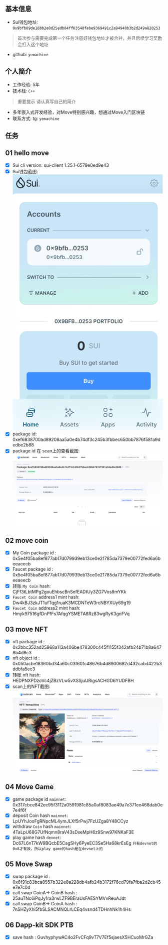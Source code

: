 ## 基本信息
- Sui钱包地址: `0x9bfb89de18bb2e8d25edb84ff03548febe9369491c2a94948b3b2d249a820253`
> 首次参与需要完成第一个任务注册好钱包地址才被合并，并且后续学习奖励会打入这个地址
- github: `yemachine`

## 个人简介
- 工作经验: 5年
- 技术栈: `C++`
> 重要提示 请认真写自己的简介
- 多年嵌入式开发经验，对Move特别感兴趣，想通过Move入门区块链
- 联系方式: tg: `yemachine` 

## 任务

##   01 hello move  
- [x] Sui cli version: sui-client 1.25.1-6579e0ed9e43
- [x] Sui钱包截图: ![Sui钱包截图](./notes/walletshot.jpg)
- [x] package id:  0xef6838700ad89208aa5a0e4b74df3c245b3fbbec650bb7876f581a9dedbe2b88    
- [x] package id 在 scan上的查看截图:![Scan截图](./notes/packa.jpg)

##   02 move coin
- [x] My Coin package id :  0x5e4f05ba8ef877ab17d079939eb13ce0e21785da7379e00772fed6a6beeaeecb          
- [x] Faucet package id :  0x5e4f05ba8ef877ab17d079939eb13ce0e21785da7379e00772fed6a6beeaeecb          
- [x] 转账 `My Coin` hash: CjFf3tLbtMPg2gouEhbscBnSefEADtUy3ZG7Vos8mYKk
- [x] `Faucet Coin` address1 mint hash: Dw4kBJ3zkJT1ufTqg1ruaK3MCDNTeW3rcNBYXUy69g19
- [x] `Faucet Coin` address2 mint hash:  Hmyk97516gfDnPfFs7AfqgYSMETA8Rz83wgRyK3gnFVq

##   03 move NFT
- [x] nft package id : 0x2bbc352ad25968a113a406be478300c445f1155f342afb24b71b8a6478b4d9c3   
- [x] nft object id :  0x050acbe18360bd34a60c03f60fc48676b4d8900682d432cabd422b3ddbfa5ec3 
- [x] 转账 nft  hash: HEDPNXPDzoVc4jZBzVLw5vXSSjuURigsACHGD6YUDFBH
- [x] scan上的NFT截图:![Scan截图](./notes/nftscan.jpg)

##   04 Move Game
- [x] game package id `mainnet`: 0x317cbce842ec95f3112a0591981c85a0af8083ae49a7e371ee468dab0e7e4f6f  
- [x] deposit Coin hash `mainnet`: LpUYhJooFgRNpcML4ymJLXf5rPwj7FzUZga8Y48CCyz
- [x] withdraw `Coin` hash `mainnet`: 4TaLpU68G7UfNqmn8raV43sDxeMpH6z9Snw97KNKaF3E
- [x] play game hash `devnet`:  Dc67L6nT7kW9BQcbE5CagSHy6PyeEC3Se5Ha68krEsEg
`只有devnet的0x8才有效，所以play game的hash是在devnet上的`

##   05 Move Swap
- [x] swap package id : 0x6f91c83bca8557b322e8a228db4afb24b3172f76cd79fa7fba2d2cb45e7e7c0d 
- [x] call swap CoinA-> CoinB  hash : 25auTNc6iPqJy1ra3rwLZF9BEraUsFAESYMVvReuAJdt
- [x] call swap CoinB-> CoinA  hash : 7nSHZyXhi5fbSLSACMNQLrLCEq4vsnd4TDHnhNk1h4Hs

##   06 Dapp-kit SDK PTB
- [x] save hash : GuvhyphywAC4o2FvCFq9vT7V7Ef5sjaesX5HCuoMrGZa
